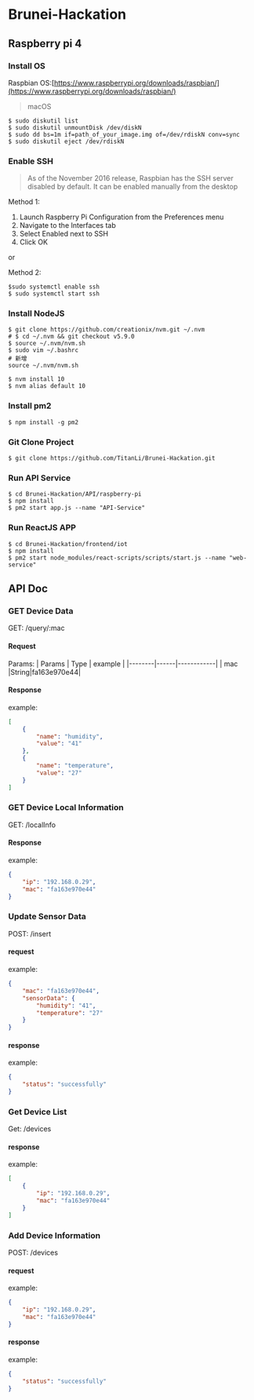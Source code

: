 # Brunei-Hackation

## Raspberry pi 4
### Install OS
Raspbian OS:[https://www.raspberrypi.org/downloads/raspbian/](https://www.raspberrypi.org/downloads/raspbian/)
> macOS
```shell
$ sudo diskutil list
$ sudo diskutil unmountDisk /dev/diskN
$ sudo dd bs=1m if=path_of_your_image.img of=/dev/rdiskN conv=sync
$ sudo diskutil eject /dev/rdiskN
```

### Enable SSH
> As of the November 2016 release, Raspbian has the SSH server disabled by default. It can be enabled manually from the desktop

Method 1:

1. Launch Raspberry Pi Configuration from the Preferences menu
2. Navigate to the Interfaces tab
3. Select Enabled next to SSH
4. Click OK

or

Method 2:

```shell
$sudo systemctl enable ssh
$ sudo systemctl start ssh
```

### Install NodeJS
```shell
$ git clone https://github.com/creationix/nvm.git ~/.nvm
# $ cd ~/.nvm && git checkout v5.9.0
$ source ~/.nvm/nvm.sh
$ sudo vim ~/.bashrc
# 新增
source ~/.nvm/nvm.sh

$ nvm install 10
$ nvm alias default 10
```

### Install pm2
```shell
$ npm install -g pm2
```

### Git Clone Project
```shell
$ git clone https://github.com/TitanLi/Brunei-Hackation.git
```

### Run API Service
```shell
$ cd Brunei-Hackation/API/raspberry-pi
$ npm install
$ pm2 start app.js --name "API-Service"
```

### Run ReactJS APP
```shell
$ cd Brunei-Hackation/frontend/iot
$ npm install
$ pm2 start node_modules/react-scripts/scripts/start.js --name "web-service"
```

## API Doc
### GET Device Data
GET: /query/:mac

#### Request
Params:
| Params | Type |  example   |
|--------|------|------------|
|  mac   |String|fa163e970e44|

#### Response
example:
```json
[
    {
        "name": "humidity",
        "value": "41"
    },
    {
        "name": "temperature",
        "value": "27"
    }
]
```

### GET Device Local Information
GET: /localInfo

#### Response
example:
```json
{
    "ip": "192.168.0.29",
    "mac": "fa163e970e44"
}
```

### Update Sensor Data
POST: /insert

#### request
example:
```json
{
    "mac": "fa163e970e44",
    "sensorData": {
        "humidity": "41",
        "temperature": "27"
    }
}
```

#### response
example:
```json
{
    "status": "successfully"
}
```

### Get Device List
Get: /devices

#### response
example:
```json
[
    {
        "ip": "192.168.0.29",
        "mac": "fa163e970e44"
    }
]
```

### Add Device Information
POST: /devices

#### request
example:
```json
{
    "ip": "192.168.0.29",
    "mac": "fa163e970e44"
}
```

#### response
example:
```json
{
    "status": "successfully"
}
```